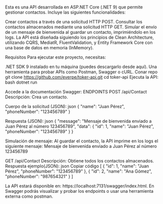 Esta es una API desarrollada en ASP.NET Core (.NET 9) que permite gestionar contactos. Incluye las siguientes funcionalidades:

Crear contactos a través de una solicitud HTTP POST.
Consultar los contactos almacenados mediante una solicitud HTTP GET.
Simular el envío de un mensaje de bienvenida al guardar un contacto, imprimiéndolo en los logs.
La API está diseñada siguiendo los principios de Clean Architecture, utilizando CQRS, MediatR, FluentValidation, y Entity Framework Core con una base de datos en memoria (InMemory).

Requisitos
Para ejecutar este proyecto, necesitas:

.NET SDK 9 instalado en tu máquina (puedes descargarlo desde aquí).
Una herramienta para probar APIs como Postman, Swagger o cURL.
Conar repo
git clone https://github.com/everpe/toker-api.git
cd toker-api
Ejecuta la API:
bash
dotnet run

Accede a la documentación Swagger:
ENDPOINTS
POST /api/Contact
Descripción: Crea un contacto.

Cuerpo de la solicitud (JSON):
json
{
  "name": "Juan Pérez",
  "phoneNumber": "123456789"
}

Respuesta (JSON):
json
{
  "message": "Mensaje de bienvenida enviado a Juan Pérez al número 123456789",
  "data": {
    "id": 1,
    "name": "Juan Pérez",
    "phoneNumber": "123456789"
  }
}

Simulación de mensaje: Al guardar el contacto, la API imprime en los logs el siguiente mensaje:
Mensaje de bienvenida enviado a Juan Pérez al número 123456789

GET /api/Contact
Descripción: Obtiene todos los contactos almacenados.
Respuesta ejemplo(JSON):
json
Copiar código
[
  {
    "id": 1,
    "name": "Juan Pérez",
    "phoneNumber": "123456789"
  },
  {
    "id": 2,
    "name": "Ana Gómez",
    "phoneNumber": "987654321"
  }
]


La API estará disponible en: https://localhost:7131/swagger/index.html.
En Swagger podrás visualizar y probar los endpoints o usar una herramienta externa como postman.

